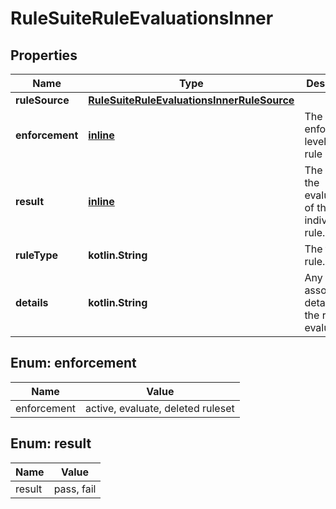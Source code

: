 
# RuleSuiteRuleEvaluationsInner

## Properties
Name | Type | Description | Notes
------------ | ------------- | ------------- | -------------
**ruleSource** | [**RuleSuiteRuleEvaluationsInnerRuleSource**](RuleSuiteRuleEvaluationsInnerRuleSource.md) |  |  [optional]
**enforcement** | [**inline**](#Enforcement) | The enforcement level of this rule source. |  [optional]
**result** | [**inline**](#Result) | The result of the evaluation of the individual rule. |  [optional]
**ruleType** | **kotlin.String** | The type of rule. |  [optional]
**details** | **kotlin.String** | Any associated details with the rule evaluation. |  [optional]


<a id="Enforcement"></a>
## Enum: enforcement
Name | Value
---- | -----
enforcement | active, evaluate, deleted ruleset


<a id="Result"></a>
## Enum: result
Name | Value
---- | -----
result | pass, fail



